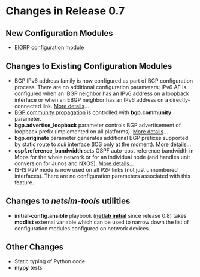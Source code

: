 # Changes in Release 0.7

## New Configuration Modules

* [EIGRP configuration module](../module/eigrp.md)

## Changes to Existing Configuration Modules

* BGP IPv6 address family is now configured as part of BGP configuration process. There are no additional configuration parameters; IPv6 AF is configured when an IBGP neighbor has an IPv6 address on a loopback interface or when an EBGP neighbor has an IPv6 address on a directly-connected link. [More details](../module/bgp.md#ipv6-support)...
* [BGP community propagation](../module/bgp.md#bgp-communities-propagation) is controlled with **bgp.community** parameter.
* **bgp.advertise_loopback** parameter controls BGP advertisement of loopback prefix (implemented on all platforms). [More details](../module/bgp.md#advertised-bgp-prefixes)...
* **bgp.originate** parameter generates additional BGP prefixes supported by static route to *null* interface (IOS only at the moment). [More details](../module/bgp.md#advertised-bgp-prefixes)...
* **ospf.reference_bandwidth** sets OSPF auto-cost reference bandwidth in Mbps for the whole network or for an individual node (and handles unit conversion for Junos and NXOS). [More details](../module/ospf.md#global-parameters)...
* IS-IS P2P mode is now used on all P2P links (not just unnumbered interfaces). There are no configuration parameters associated with this feature.

## Changes to *netsim-tools* utilities

* **initial-config.ansible** playbook (**[netlab initial](../netlab/initial.md)** since release 0.8) takes **modlist** external variable which can be used to narrow down the list of configuration modules configured on network devices.

## Other Changes

* Static typing of Python code
* **mypy** tests
